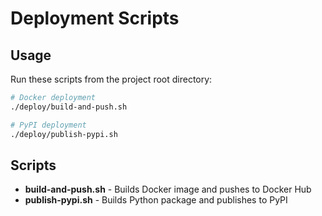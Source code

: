 # Deployment Scripts

## Usage

Run these scripts from the project root directory:

```bash
# Docker deployment
./deploy/build-and-push.sh

# PyPI deployment  
./deploy/publish-pypi.sh
```

## Scripts

- **build-and-push.sh** - Builds Docker image and pushes to Docker Hub
- **publish-pypi.sh** - Builds Python package and publishes to PyPI